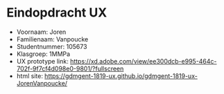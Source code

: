 # Eindopdracht UX

- Voornaam: Joren
- Familienaam: Vanpoucke
- Studentnummer: 105673
- Klasgroep: 1MMPa
- UX prototype link: 
https://xd.adobe.com/view/ee300dcb-e995-464c-702f-9f7cf4d098e0-9801/?fullscreen
- html site: https://gdmgent-1819-ux.github.io/gdmgent-1819-ux-JorenVanpoucke/
